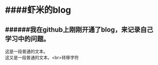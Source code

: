 ####虾米的blog
====
######我在github上刚刚开通了blog，来记录自己学习中的问题。
-----------
这是一段普通的文本。<br>
   这又是一段普通的文本。\<br>转移字符
